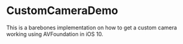 # CustomCameraDemo
This is a barebones implementation on how to get a custom camera working using AVFoundation in iOS 10.
